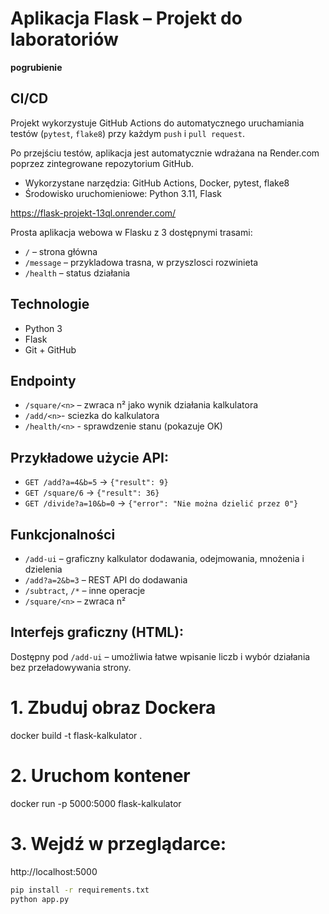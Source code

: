 # Aplikacja Flask – Projekt do laboratoriów

**pogrubienie**


## CI/CD

Projekt wykorzystuje GitHub Actions do automatycznego uruchamiania testów (`pytest`, `flake8`) przy każdym `push` i `pull request`.

Po przejściu testów, aplikacja jest automatycznie wdrażana na Render.com poprzez zintegrowane repozytorium GitHub.

- Wykorzystane narzędzia: GitHub Actions, Docker, pytest, flake8
- Środowisko uruchomieniowe: Python 3.11, Flask

https://flask-projekt-13ql.onrender.com/




Prosta aplikacja webowa w Flasku z 3 dostępnymi trasami:
- `/` – strona główna
- `/message` – przykladowa trasna, w przyszlosci rozwinieta
- `/health` – status działania


## Technologie
- Python 3
- Flask
- Git + GitHub


## Endpointy

- `/square/<n>` – zwraca n² jako wynik działania kalkulatora
- `/add/<n>`- sciezka do kalkulatora 
- `/health/<n>` - sprawdzenie stanu (pokazuje OK)
 

## Przykładowe użycie API:

- `GET /add?a=4&b=5` → `{"result": 9}`
- `GET /square/6` → `{"result": 36}`
- `GET /divide?a=10&b=0` → `{"error": "Nie można dzielić przez 0"}`




## Funkcjonalności

- `/add-ui` – graficzny kalkulator dodawania, odejmowania, mnożenia i dzielenia
- `/add?a=2&b=3` – REST API do dodawania
- `/subtract`,  `/*` – inne operacje
- `/square/<n>` – zwraca n²




## Interfejs graficzny (HTML):

Dostępny pod `/add-ui` – umożliwia łatwe wpisanie liczb i wybór działania bez przeładowywania strony.


# 1. Zbuduj obraz Dockera
docker build -t flask-kalkulator .

# 2. Uruchom kontener
docker run -p 5000:5000 flask-kalkulator

# 3. Wejdź w przeglądarce:
http://localhost:5000







```bash
pip install -r requirements.txt
python app.py

